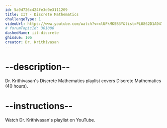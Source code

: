 ```yaml
---
id: 5a9d726c424fe3d0e3111209
title: IIT - Discrete Mathematics
challengeType: 1
videoUrl: https://www.youtube.com/watch?v=xlUFkMKSB3Y&list=PL0862D1A947252D20
# forumTopicId: 301086
dashedName: iit-discrete
ghissue: 106
creator: Dr. Krithivasan 
---
```


# --description--

Dr. Krithivasan's Discrete Mathematics playlist covers Discrete Mathematics (40 hours).

# --instructions--

Watch Dr. Krithivasan's playlist on YouTube.